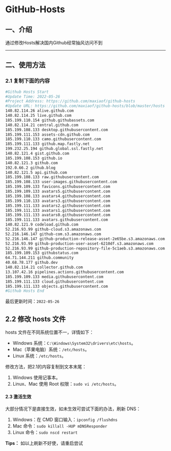 # GitHub-Hosts

## 一、介绍
通过修改Hosts解决国内Github经常抽风访问不到

---

## 二、使用方法

### 2.1 复制下面的内容
```bash
#Github Hosts Start
#Update Time: 2022-05-26
#Project Address: https://github.com/maxiaof/github-hosts
#Update URL: https://github.com/maxiaof/github-hosts/blob/master/hosts
140.82.114.26 alive.github.com
140.82.114.25 live.github.com
185.199.110.154 github.githubassets.com
140.82.114.21 central.github.com
185.199.108.133 desktop.githubusercontent.com
185.199.111.153 assets-cdn.github.com
185.199.110.133 camo.githubusercontent.com
185.199.111.133 github.map.fastly.net
199.232.25.194 github.global.ssl.fastly.net
140.82.121.4 gist.github.com
185.199.108.153 github.io
140.82.121.3 github.com
192.0.66.2 github.blog
140.82.121.5 api.github.com
185.199.108.133 raw.githubusercontent.com
185.199.108.133 user-images.githubusercontent.com
185.199.109.133 favicons.githubusercontent.com
185.199.109.133 avatars5.githubusercontent.com
185.199.108.133 avatars4.githubusercontent.com
185.199.110.133 avatars3.githubusercontent.com
185.199.111.133 avatars2.githubusercontent.com
185.199.111.133 avatars1.githubusercontent.com
185.199.111.133 avatars0.githubusercontent.com
185.199.111.133 avatars.githubusercontent.com
140.82.121.9 codeload.github.com
52.216.93.99 github-cloud.s3.amazonaws.com
52.216.146.147 github-com.s3.amazonaws.com
52.216.146.147 github-production-release-asset-2e65be.s3.amazonaws.com
52.216.93.99 github-production-user-asset-6210df.s3.amazonaws.com
52.216.93.99 github-production-repository-file-5c1aeb.s3.amazonaws.com
185.199.109.153 githubstatus.com
64.71.144.211 github.community
40.68.78.177 github.dev
140.82.114.21 collector.github.com
13.107.42.16 pipelines.actions.githubusercontent.com
185.199.109.133 media.githubusercontent.com
185.199.111.133 cloud.githubusercontent.com
185.199.111.133 objects.githubusercontent.com
#Github Hosts End

```
最后更新时间：`2022-05-26`

## 2.2 修改 hosts 文件
hosts 文件在不同系统位置不一，详情如下：
- Windows 系统：`C:\Windows\System32\drivers\etc\hosts`。
- Mac（苹果电脑）系统：`/etc/hosts`。
- Linux 系统：`/etc/hosts`。

修改方法，把2.1的内容复制到文本末尾：

1. Windows 使用记事本。
2. Linux、Mac 使用 Root 权限：`sudo vi /etc/hosts`。

#### 2.3 激活生效
大部分情况下是直接生效，如未生效可尝试下面的办法，刷新 DNS：

1. Windows：在 CMD 窗口输入：`ipconfig /flushdns`
2. Mac 命令：`sudo killall -HUP mDNSResponder`
3. Linux 命令：`sudo nscd restart`

**Tips：** 如以上刷新不好使，请重启尝试
